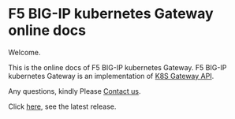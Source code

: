 # F5 BIG-IP kubernetes Gateway online docs

Welcome.

This is the online docs of F5 BIG-IP kubernetes Gateway.
F5 BIG-IP kubernetes Gateway is an implementation of [K8S Gateway API](https://gateway-api.sigs.k8s.io/).

Any questions, kindly Please [Contact us](./Support-and-contact/).

Click [here](/Release-notes/), see the latest release.